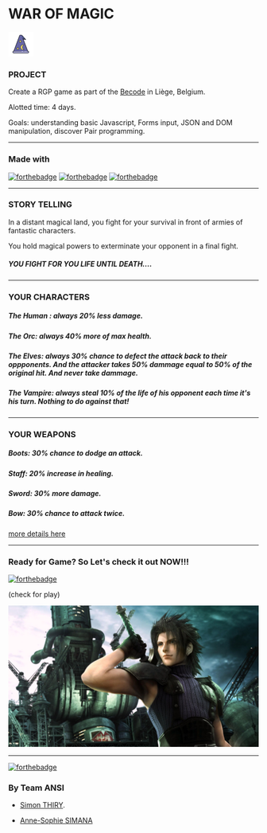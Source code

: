 # WAR OF MAGIC           
 ![wizard hat](./assets/fonts/magic.png)

 ### PROJECT

 Create a RGP game as part of the [Becode](https://becode.org/fr/) in Liège, Belgium.

 Alotted time: 4 days.

 Goals: understanding basic Javascript, Forms input, JSON and DOM manipulation, discover Pair programming.
 ***

 ### Made with 

 [![forthebadge](https://forthebadge.com/images/badges/made-with-javascript.svg)](https://eloquentjavascript.net/)
 [![forthebadge](https://forthebadge.com/images/badges/uses-html.svg)](https://developer.mozilla.org/fr/docs/Web/HTML)
 [![forthebadge](https://forthebadge.com/images/badges/uses-css.svg)](https://developer.mozilla.org/fr/docs/Web/CSS)
 ***

### STORY TELLING

In a distant magical land, you fight for your survival in front of armies of fantastic characters.

You hold magical powers to exterminate your opponent in a final fight.

##### YOU FIGHT FOR YOU LIFE UNTIL DEATH....
***
### YOUR CHARACTERS

#####  The Human : always 20% less damage.

##### The Orc: always 40% more of max health.

##### The Elves: always 30% chance to defect the attack back to their oppponents. And the attacker takes 50% dammage equal to 50% of the original hit. And never take dammage.

##### The Vampire: always steal 10% of the life of his opponent each time it's his turn. Nothing to do against that!
***
### YOUR WEAPONS 


##### Boots: 30% chance to dodge an attack.

##### Staff: 20% increase in healing.

##### Sword: 30% more damage.

##### Bow: 30% chance to attack twice.

[more details here ](https://github.com/becodeorg/LIE-Jepsen-3.20/blob/master/02-the-hill/01-javascript/01-rpg-project/README.md)
***
### Ready for Game? So Let's check it out  NOW!!!

[![forthebadge](https://forthebadge.com/images/badges/check-it-out.svg)](https://thirys.github.io/Ansi/)

(check for play)                                              





![](./assets/fonts/fond-ecran.jpg)                                         
***

[![forthebadge](https://forthebadge.com/images/badges/built-with-swag.svg)](https://fr.wiktionary.org/wiki/swag) 
  
  ### By Team ANSI

* [Simon THIRY](https://github.com/ThiryS).

* [Anne-Sophie SIMANA](https://github.com/anso2410)














